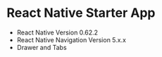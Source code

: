 # React Native Starter App
- React Native Version 0.62.2
- React Native Navigation Version 5.x.x
- Drawer and Tabs
